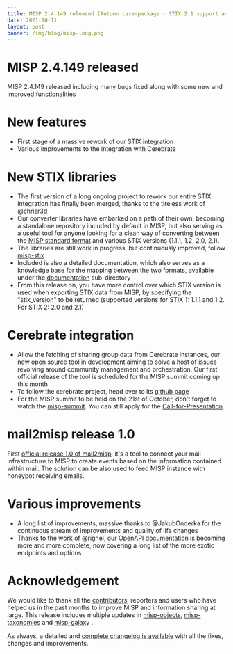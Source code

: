 ```yaml
---
title: MISP 2.4.149 released (Autumn care-package - STIX 2.1 support and Cerebrate integration)
date: 2021-10-11
layout: post
banner: /img/blog/misp-long.png
---
```


# MISP 2.4.149 released

MISP 2.4.149 released including many bugs fixed along with some new and improved functionalities

# New features

- First stage of a massive rework of our STIX integration
- Various improvements to the integration with Cerebrate

# New STIX libraries

- The first version of a long ongoing project to rework our entire STIX integration has finally been merged, thanks to the tireless work of @chrisr3d
- Our converter libraries have embarked on a path of their own, becoming a standalone repository included by default in MISP, but also serving as a useful tool for anyone looking for a clean way of converting between the [MISP standard format](https://www.misp-standard.org/) and various STIX versions (1.1.1, 1.2, 2.0, 2.1).
- The libraries are still work in progress, but continuously improved, follow [misp-stix](https://github.com/MISP/misp-stix)
- Included is also a detailed documentation, which also serves as a knowledge base for the mapping between the two formats, available under the [documentation](https://github.com/MISP/misp-stix/tree/main/documentation) sub-directory
- From this release on, you have more control over which STIX version is used when exporting STIX data from MISP, by specifying the "stix_version" to be returned (supported versions for STIX 1: 1.1.1 and 1.2. For STIX 2: 2.0 and 2.1)

# Cerebrate integration

- Allow the fetching of sharing group data from Cerebrate instances, our new open source tool in development aiming to solve a host of issues revolving around community management and orchestration. Our first official release of the tool is scheduled for the MISP summit coming up this month
- To follow the cerebrate project, head over to its [github page](https://github.com/cerebrate-project/cerebrate)
- For the MISP summit to be held on the 21st of October, don't forget to watch the [misp-summit](https://www.misp-project.org/misp-summit). You can still apply for the [Call-for-Presentation](https://cfp.hack.lu/misp-2021/cfp).

# mail2misp release 1.0

First [official release 1.0 of mail2misp](https://github.com/MISP/mail_to_misp/releases/tag/v1.0), it's a tool to connect your mail infrastructure to MISP to create events based on the information contained within mail. The solution can be also used to feed MISP instance with honeypot receiving emails.

# Various improvements

- A long list of improvements, massive thanks to @JakubOnderka for the continuous stream of improvements and quality of life changes
- Thanks to the work of @righel, our [OpenAPI documentation](https://www.misp-project.org/documentation/openapi.html) is becoming more and more complete, now covering a long list of the more exotic endpoints and options

# Acknowledgement

We would like to thank all the [contributors](https://www.misp-project.org/contributors), reporters and users who have helped us in the past months to improve MISP and information sharing at large. This release includes multiple updates in [misp-objects](https://www.misp-project.org/objects.html), [misp-taxonomies](https://www.misp-project.org/taxonomies.html) and [misp-galaxy](https://www.misp-project.org/galaxy.html)
.

As always, a detailed and [complete changelog is available](https://www.misp-project.org/Changelog.txt) with all the fixes, changes and improvements.
